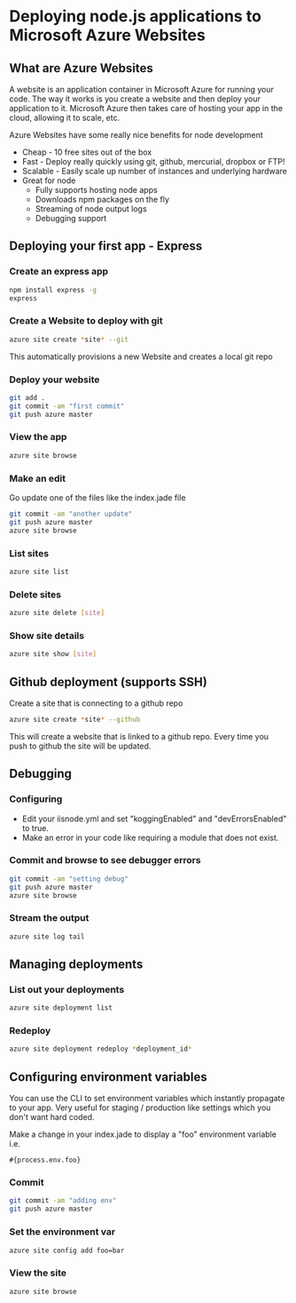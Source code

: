 # Deploying node.js applications to Microsoft Azure Websites

## What are Azure Websites
A website is an application container in Microsoft Azure for running your code. The way it works is you create a website and then deploy your application to it. Microsoft Azure then takes care of hosting your app in the cloud, allowing it to scale, etc.
 
Azure Websites have some really nice benefits for node development

* Cheap - 10 free sites out of the box
* Fast - Deploy really quickly using git, github, mercurial, dropbox or FTP!
* Scalable - Easily scale up number of instances and underlying hardware
* Great for node
	* Fully supports hosting node apps
	* Downloads npm packages on the fly
	* Streaming of node output logs
	* Debugging support

	
## Deploying your first app - Express

### Create an express app
```bash
npm install express -g
express
```

### Create a Website to deploy with git
```bash
azure site create *site* --git
```
This automatically provisions a new Website and creates a local git repo

### Deploy your website
```bash
git add .
git commit -am "first commit"
git push azure master
```

### View the app
```bash
azure site browse
```

### Make an edit
Go update one of the files like the index.jade file
```bash
git commit -am "another update"
git push azure master
azure site browse
```

### List sites
```bash
azure site list
```

### Delete sites
```bash
azure site delete [site]
```
### Show site details
```bash
azure site show [site]
```

## Github deployment (supports SSH)
Create a site that is connecting to a github repo
```bash
azure site create *site* --github
```
This will create a website that is linked to a github repo. Every time you push to github the site will be updated.

## Debugging

### Configuring
* Edit your iisnode.yml and set "koggingEnabled" and "devErrorsEnabled" to true.
* Make an error in your code like requiring a module that does not exist.

### Commit and browse to see debugger errors

```bash
git commit -am "setting debug"
git push azure master
azure site browse
```

### Stream the output
```bash
azure site log tail
```

## Managing deployments
### List out your deployments
```bash
azure site deployment list
```

### Redeploy
```bash
azure site deployment redeploy *deployment_id*
```

## Configuring environment variables
You can use the CLI to set environment variables which instantly propagate to your app. Very useful for staging / production like settings which you don't want hard coded.

Make a change in your index.jade to display a "foo" environment variable i.e.

```jade
#{process.env.foo}
```

### Commit

```bash
git commit -am "adding env"
git push azure master
```

### Set the environment var

```bash
azure site config add foo=bar
```

### View the site

```bash
azure site browse
```
